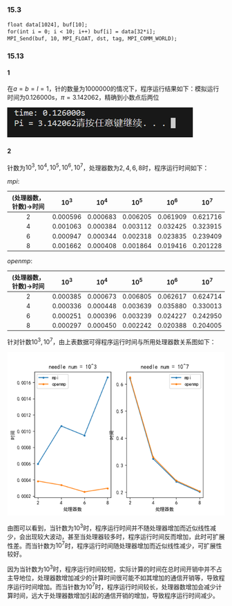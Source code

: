 ### 15.3

```c{.line-numbers}
float data[1024], buf[10];
for(int i = 0; i < 10; i++) buf[i] = data[32*i];
MPI_Send(buf, 10, MPI_FLOAT, dst, tag, MPI_COMM_WORLD);
```

### 15.13

#### 1

在$a=b=l=1$，针的数量为1000000的情况下，程序运行结果如下：模拟运行时间为0.126000s，$\pi=3.142062$，精确到小数点后两位


![](1.png)

#### 2

针数为$10^3,10^4,10^5,10^6,10^7$，处理器数为$2,4,6,8$时，程序运行时间如下：

*mpi*:

|(处理器数，针数)->时间|$10^3$|$10^4$|$10^5$|$10^6$|$10^7$|
|:-:|:-:|:-:|:-:|:-:|:-:|
|2|0.000596|0.000683|0.006205|0.061909|0.621716|
|4|0.001063|0.000384|0.003112|0.032425|0.323915|
|6|0.000947|0.000344|0.002318|0.023835|0.239409|
|8|0.001662|0.000408|0.001864|0.019416|0.201228|

*openmp*:

|(处理器数，针数)->时间|$10^3$|$10^4$|$10^5$|$10^6$|$10^7$|
|:-:|:-:|:-:|:-:|:-:|:-:|
|2|0.000385|0.000673|0.006805|0.062617|0.624714|
|4|0.000336|0.000448|0.003639|0.035880|0.330013|
|6|0.000251|0.000396|0.003239|0.024227|0.242950|
|8|0.000297|0.000450|0.002242|0.020388|0.204005|

针对针数$10^3,10^7$，由上表数据可得程序运行时间与所用处理器数关系图如下：

![](2.png)

由图可以看到，当针数为$10^3$时，程序运行时间并不随处理器增加而近似线性减少，会出现较大波动，甚至当处理器较多时，程序运行时间反而增加，此时可扩展性差。而当针数为$10^7$时，程序运行时间随处理器增加而近似线性减少，可扩展性较好。

因为当针数为$10^3$时，程序运行时间较短，实际计算的时间在总时间开销中并不占主导地位，处理器数增加减少的计算时间很可能不如其增加的通信开销等，导致程序运行时间增加。而当针数为$10^7$时，程序运行时间较长，处理器数增加会减少计算时间，远大于处理器数增加引起的通信开销的增加，导致程序运行时间减少。